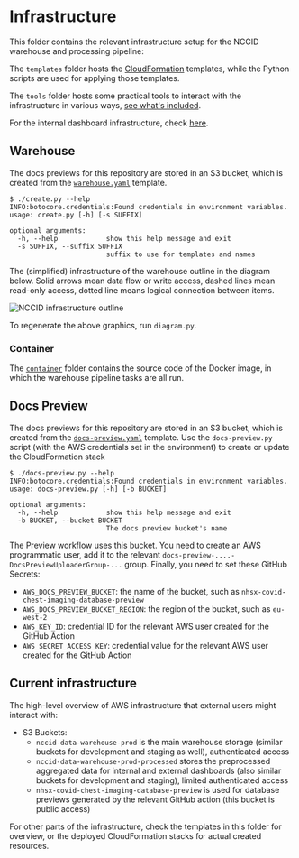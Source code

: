 # Infrastructure

This folder contains the relevant infrastructure setup for the
NCCID warehouse and processing pipeline:

The `templates` folder hosts the [CloudFormation](https://aws.amazon.com/cloudformation/)
templates, while the Python scripts are used for applying those templates.

The `tools` folder hosts some practical tools to interact with the infrastructure
in various ways, [see what's included](tools/README.md).

For the internal dashboard infrastructure, check [here](../infrastructure-dashboard/README.md).

## Warehouse

The docs previews for this repository are stored in an S3 bucket,
which is created from the [`warehouse.yaml`](templates/warehouse.yaml)
template.

```shell
$ ./create.py --help
INFO:botocore.credentials:Found credentials in environment variables.
usage: create.py [-h] [-s SUFFIX]

optional arguments:
  -h, --help            show this help message and exit
  -s SUFFIX, --suffix SUFFIX
                        suffix to use for templates and names
```

The (simplified) infrastructure of the warehouse outline in the diagram below.
Solid arrows mean data flow or write access, dashed lines mean read-only access,
dotted line means logical connection between items.

![NCCID infrastructure outline](nccid_infrastructure_outline.png)

To regenerate the above graphics, run `diagram.py`.

### Container

The [`container`](./container) folder contains the source code of the
Docker image, in which the warehouse pipeline tasks are all run.

## Docs Preview

The docs previews for this repository are stored in an S3 bucket,
which is created from the [`docs-preview.yaml`](templates/docs-preview.yaml)
template. Use the `docs-preview.py` script (with the AWS credentials set
in the environment) to create or update the CloudFormation stack

```shell
$ ./docs-preview.py --help
INFO:botocore.credentials:Found credentials in environment variables.
usage: docs-preview.py [-h] [-b BUCKET]

optional arguments:
  -h, --help            show this help message and exit
  -b BUCKET, --bucket BUCKET
                        The docs preview bucket's name
```

The Preview workflow uses this bucket. You need to create an AWS programmatic
user, add it to the relevant `docs-preview-....-DocsPreviewUploaderGroup-...` group.
Finally, you need to set these GitHub Secrets:

* `AWS_DOCS_PREVIEW_BUCKET`: the name of the bucket, such as `nhsx-covid-chest-imaging-database-preview`
* `AWS_DOCS_PREVIEW_BUCKET_REGION`: the region of the bucket, such as `eu-west-2`
* `AWS_KEY_ID`: credential ID for the relevant AWS user created for the GitHub Action
* `AWS_SECRET_ACCESS_KEY`: credential value for the relevant AWS user created for the GitHub Action

## Current infrastructure

The high-level overview of AWS infrastructure that external users might interact with:

* S3 Buckets:
  * `nccid-data-warehouse-prod` is the main warehouse storage (similar buckets for development and staging as well), authenticated access
  * `nccid-data-warehouse-prod-processed` stores the preprocessed aggregated data for internal and external dashboards (also similar buckets for development and staging), limited authenticated access
  * `nhsx-covid-chest-imaging-database-preview` is used for database previews generated by the relevant GitHub action (this bucket is public access)

For other parts of the infrastructure, check the templates in this folder for overview, or the deployed CloudFormation stacks for actual created resources.
